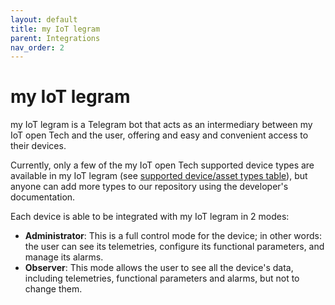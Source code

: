 ```yaml
---
layout: default
title: my IoT legram
parent: Integrations
nav_order: 2
---
```


# my IoT legram

my IoT legram is a Telegram bot that acts as an intermediary between my IoT open Tech and the user, offering and easy and convenient access to their devices.

Currently, only a few of the my IoT open Tech supported device types are available in my IoT legram (see [supported device/asset types table](https://iotopentech.github.io/myIoTopenTech/supported-devices.html)), but anyone can add more types to our repository using the developer's documentation.

Each device is able to be integrated with my IoT legram in 2 modes:

* **Administrator**: This is a full control mode for the device; in other words: the user can see its telemetries, configure its functional parameters, and manage its alarms.
* **Observer**: This mode allows the user to see all the device's data, including telemetries, functional parameters and alarms, but not to change them.
